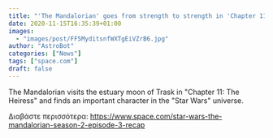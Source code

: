 ```yaml
---
title: "'The Mandalorian' goes from strength to strength in 'Chapter 11: The Heiress'"
date: 2020-11-15T16:35:39+01:00
images:
  - "images/post/FF5MyditsnfWXTgEiVZrB6.jpg"
author: "AstroBot"
categories: ["News"]
tags: ["space.com"]
draft: false
---
```


The Mandalorian visits the estuary moon of Trask in "Chapter 11: The Heiress" and finds an important character in the "Star Wars" universe. 

Διαβάστε περισσότερα: https://www.space.com/star-wars-the-mandalorian-season-2-episode-3-recap
